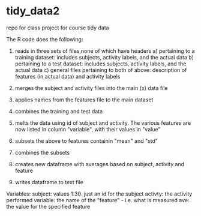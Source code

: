 # tidy_data2
repo for class project for course tidy data

The R code does the following:
1) reads in three sets of files,none of which have headers
  a) pertaining to a training dataset: includes subjects, activity labels, and the actual data
  b) pertaining to a test dataset: includes subjects, activity labels, and the actual data
  c) general files pertaining to both of above: description of features (in actual data) and activity labels
  
  2) merges the subject and activity files into the main (x) data file
  3) applies names from the features file to the main dataset
  4) combines the training and test data
  5) melts the data using id of subject and activity.  The various features are now listed in column "variable", with their values in "value"
  6) subsets the above to features containin "mean" and "std"
  7) combines the subsets
  8) creates new dataframe with  averages based on subject, activity and feature
  9)  writes dataframe to text file
  
  
  Variables:
  subject:  values 1:30.  just an id for the subject
  activty:  the activity performed
  variable: the name of the "feature"  - i.e. what is measured
  ave:  the value for the specified feature
